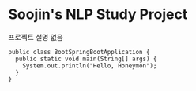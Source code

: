 # Soojin's NLP Study Project
프로젝트 설명 없음

```
public class BootSpringBootApplication {
  public static void main(String[] args) {
    System.out.println("Hello, Honeymon");
  }
}
```
